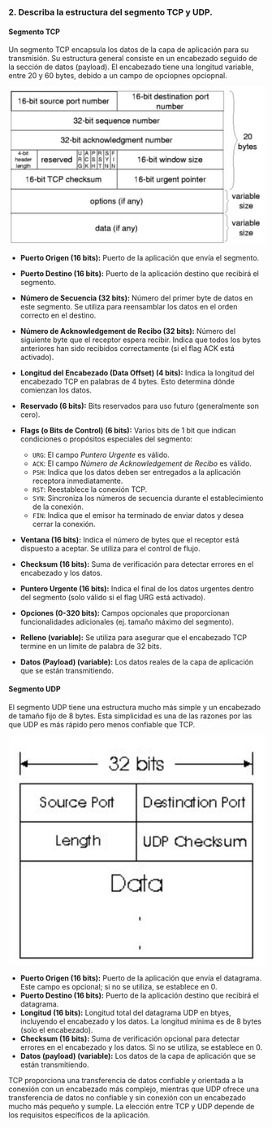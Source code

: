 ### 2. Describa la estructura del segmento TCP y UDP.

#### Segmento TCP

Un segmento TCP encapsula los datos de la capa de aplicación para su transmisión. Su estructura general consiste en un encabezado seguido de la sección de datos (payload). El encabezado tiene una longitud variable, entre 20 y 60 bytes, debido a un campo de opciopnes opciopnal.

![alt text](segmento-TCP.png)

- <b> Puerto Origen (16 bits):</b> Puerto de la aplicación que envía el segmento.
- <b> Puerto Destino (16 bits):</b> Puerto de la aplicación destino que recibirá el segmento. 
- <b> Número de Secuencia (32 bits):</b> Número del primer byte de datos en este segmento. Se utiliza para reensamblar los datos en el orden correcto en el destino.
- <b> Número de Acknowledgement de Recibo (32 bits):</b> Número del siguiente byte que el receptor espera recibir. Indica que todos los bytes anteriores han sido recibidos correctamente (si el flag ACK está activado).
- <b> Longitud del Encabezado (Data Offset) (4 bits):</b> Indica la longitud del encabezado TCP en palabras de 4 bytes. Esto determina dónde comienzan los datos.
- <b>Reservado (6 bits):</b> Bits reservados para uso futuro (generalmente son cero).
- <b>Flags (o Bits de Control) (6 bits):</b> Varios bits de 1 bit que indican condiciones o propósitos especiales del segmento:
    - `URG`: El campo _Puntero Urgente_ es válido.
    - `ACK`: El campo _Número de Acknowledgement de Recibo_ es válido.
    - `PSH`: Indica que los datos deben ser entregados a la aplicación receptora inmediatamente.
    - `RST`: Reestablece la conexión TCP.
    - `SYN`: Sincroniza los números de secuencia durante el establecimiento de la conexión.
    - `FIN`: Indica que el emisor ha terminado de enviar datos y desea cerrar la conexión.

- <b> Ventana (16 bits):</b> Indica el número de bytes que el receptor está dispuesto a aceptar. Se utiliza para el control de flujo.
- <b> Checksum (16 bits):</b> Suma de verificación para detectar errores en el encabezado y los datos.
- <b> Puntero Urgente (16 bits):</b> Indica el final de los datos urgentes dentro del segmento (solo válido si el flag URG está activado).
- <b> Opciones (0-320 bits):</b> Campos opcionales que proporcionan funcionalidades adicionales (ej. tamaño máximo del segmento).
- <b> Relleno (variable):</b> Se utiliza para asegurar que el encabezado TCP termine en un límite de palabra de 32 bits.
- <b> Datos (Payload) (variable):</b> Los datos reales de la capa de aplicación que se están transmitiendo.

#### Segmento UDP

El segmento UDP tiene una estructura mucho más simple y un encabezado de tamaño fijo de 8 bytes. Esta simplicidad es una de las razones por las que UDP es más rápido pero menos confiable que TCP.

![alt text](datagrama-UDP.png)

- <b> Puerto Origen (16 bits):</b> Puerto de la aplicación que envía el datagrama. Este campo es opcional; si no se utiliza, se establece en 0.
- <b> Puerto Destino (16 bits):</b> Puerto de la aplicación destino que recibirá el datagrama.
- <b> Longitud (16 bits):</b> Longitud total del datagrama UDP en btyes, incluyendo el encabezado y los datos. La longitud mínima es de 8 bytes (solo el encabezado).
- <b> Checksum (16 bits):</b> Suma de verificación opcional para detectar errores en el encabezado y los datos. Si no se utiliza, se establece en 0.
- <b> Datos (payload) (variable):</b> Los datos de la capa de aplicación que se están transmitiendo.

TCP proporciona una transferencia de datos confiable y orientada a la conexión con un encabezado más complejo, mientras que UDP ofrece una transferencia de datos no confiable y sin conexión con un encabezado mucho más pequeño y sumple. La elección entre TCP y UDP depende de los requisitos específicos de la aplicación.